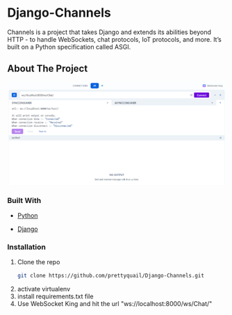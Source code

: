 # Django-Channels

Channels is a project that takes Django and extends its abilities beyond HTTP - to handle WebSockets, chat protocols, IoT protocols, and more. It’s built on a Python specification called ASGI.

<!-- ABOUT THE PROJECT -->
## About The Project

![](images/ws.PNG)


### Built With

* [Python](https://www.python.org/)
  
* [Django](https://www.djangoproject.com/start/overview/)




### Installation

1. Clone the repo
   ```sh
   git clone https://github.com/prettyquail/Django-Channels.git
   ```
2. activate virtualenv
3. install requirements.txt file
4. Use WebSocket King and hit the url "ws://localhost:8000/ws/Chat/"
